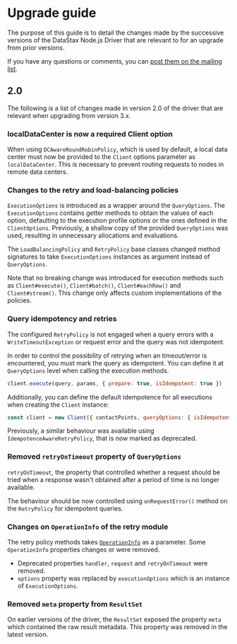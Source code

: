 # Upgrade guide

The purpose of this guide is to detail the changes made by the successive versions of the DataStax Node.js Driver that 
are relevant to for an upgrade from prior versions.

If you have any questions or comments, you can [post them on the mailing list][mailing-list].

## 2.0

The following is a list of changes made in version 2.0 of the driver that are relevant when upgrading from version 3.x.

### localDataCenter is now a required Client option

When using `DCAwareRoundRobinPolicy`, which is used by default,  a local data center must now be provided to the
`Client` options parameter as `localDataCenter`.  This is necessary to prevent routing requests to nodes in remote
data centers.

### Changes to the retry and load-balancing policies

`ExecutionOptions` is introduced as a wrapper around the `QueryOptions`.
The `ExecutionOptions` contains getter methods to obtain the values of each option, defaulting to the execution profile
options or the ones defined in the `ClientOptions`. Previously, a shallow copy of the provided `QueryOptions` was 
used, resulting in unnecessary allocations and evaluations.

The `LoadBalancingPolicy` and `RetryPolicy` base classes changed method signatures to take `ExecutionOptions` instances 
as argument instead of `QueryOptions`.

Note that no breaking change was introduced for execution methods such as `Client#execute()`, `Client#batch()`, 
`Client#eachRow()` and `Client#stream()`. This change only affects custom implementations of the policies.

### Query idempotency and retries

The configured `RetryPolicy` is not engaged when a query errors with a `WriteTimeoutException` or request error and 
the query was not idempotent.

In order to control the possibility of retrying when an timeout/error is encountered, you must mark the query as 
idempotent. You can define it at `QueryOptions` level when calling the execution methods.

```javascript
client.execute(query, params, { prepare: true, isIdempotent: true })
```

Additionally, you can define the default idempotence for all executions when creating the `Client` instance:

```javascript
const client = new Client({ contactPoints, queryOptions: { isIdempotent: true }})
```

Previously, a similar behaviour was available using `IdempotenceAwareRetryPolicy`, that is now marked as deprecated.

### Removed `retryOnTimeout` property of `QueryOptions`

`retryOnTimeout`, the property that controlled whether a request should be tried when a response wasn't obtained 
after a period of time is no longer available. 

The behaviour should be now controlled using `onRequestError()` method on the `RetryPolicy`  for idempotent 
queries.

### Changes on `OperationInfo` of the retry module 

The retry policy methods takes [`OperationInfo`][op-info] as a parameter. Some `OperationInfo` properties changes or 
were removed.

- Deprecated properties `handler`, `request` and `retryOnTimeout` were removed.
- `options` property was replaced by `executionOptions` which is an instance of `ExecutionOptions`.

### Removed `meta` property from `ResultSet`

On earlier versions of the driver, the `ResultSet` exposed the property `meta` which contained the raw result metadata.
This property was removed in the latest version.

[mailing-list]: https://groups.google.com/a/lists.datastax.com/forum/#!forum/nodejs-driver-user
[op-info]: https://docs.datastax.com/en/developer/nodejs-driver/latest/api/module.policies/module.retry/type.OperationInfo/